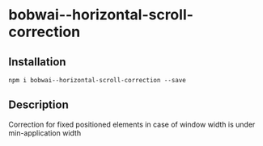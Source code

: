 # bobwai--horizontal-scroll-correction

## Installation

    npm i bobwai--horizontal-scroll-correction --save

## Description

Correction for fixed positioned elements in case of window width is under min-application width
